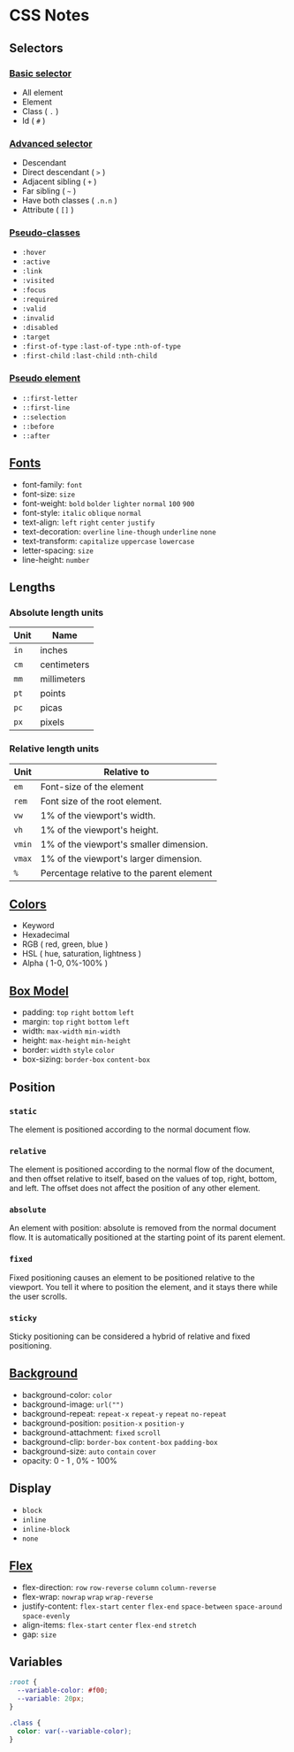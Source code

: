 # CSS Notes

## Selectors

### [Basic selector](/CSS/basic-selector.css)

- All element
- Element
- Class ( `.` )
- Id ( `#` )

### [Advanced selector](/CSS/advanced-selector.css)

- Descendant
- Direct descendant ( `>` )
- Adjacent sibling ( `+` )
- Far sibling ( `~` )
- Have both classes ( `.n.n` )
- Attribute ( `[]` )

### [Pseudo-classes](/CSS/pseudo-classes.css)

- `:hover`
- `:active`
- `:link`
- `:visited`
- `:focus`
- `:required`
- `:valid`
- `:invalid`
- `:disabled`
- `:target`
- `:first-of-type` `:last-of-type` `:nth-of-type`
- `:first-child` `:last-child` `:nth-child`

### [Pseudo element](/CSS/pseudo-element.css)

- `::first-letter`
- `::first-line`
- `::selection`
- `::before`
- `::after`

## [Fonts](/CSS/fonts.css)

- font-family: `font`
- font-size: `size`
- font-weight: `bold` `bolder` `lighter` `normal` `100` `900`
- font-style: `italic` `oblique` `normal`
- text-align: `left` `right` `center` `justify`
- text-decoration: `overline` `line-though` `underline` `none`
- text-transform: `capitalize` `uppercase` `lowercase`
- letter-spacing: `size`
- line-height: `number`

## Lengths

### Absolute length units

| Unit | Name        |
| ---- | ----------- |
| `in` | inches      |
| `cm` | centimeters |
| `mm` | millimeters |
| `pt` | points      |
| `pc` | picas       |
| `px` | pixels      |

### Relative length units

| Unit   | Relative to                               |
| ------ | ----------------------------------------- |
| `em`   | Font-size of the element                  |
| `rem`  | Font size of the root element.            |
| `vw`   | 1% of the viewport's width.               |
| `vh`   | 1% of the viewport's height.              |
| `vmin` | 1% of the viewport's smaller dimension.   |
| `vmax` | 1% of the viewport's larger dimension.    |
| `%`    | Percentage relative to the parent element |

## [Colors](/CSS/colors.css)

- Keyword
- Hexadecimal
- RGB ( red, green, blue )
- HSL ( hue, saturation, lightness )
- Alpha ( 1-0, 0%-100% )

## [Box Model](/CSS/box-model.css)

- padding: `top` `right` `bottom` `left`
- margin: `top` `right` `bottom` `left`
- width: `max-width` `min-width`
- height: `max-height` `min-height`
- border: `width` `style` `color`
- box-sizing: `border-box` `content-box`

## Position

### `static`

The element is positioned according to the normal document flow.

### `relative`

The element is positioned according to the normal flow of the document, and then offset relative to itself, based on the values of top, right, bottom, and left. The offset does not affect the position of any other element.

### `absolute`

An element with position: absolute is removed from the normal document flow. It is automatically positioned at the starting point of its parent element.

### `fixed`

Fixed positioning causes an element to be positioned relative to the viewport. You tell it where to position the element, and it stays there while the user scrolls.

### `sticky`

Sticky positioning can be considered a hybrid of relative and fixed positioning.

## [Background](/CSS/background.css)

- background-color: `color`
- background-image: `url("")`
- background-repeat: `repeat-x` `repeat-y` `repeat` `no-repeat`
- background-position: `position-x` `position-y`
- background-attachment: `fixed` `scroll`
- background-clip: `border-box` `content-box` `padding-box`
- background-size: `auto` `contain` `cover`
- opacity: 0 - 1 , 0% - 100%

## Display

- `block`
- `inline`
- `inline-block`
- `none`

## [Flex](/CSS/display-flex.css)

- flex-direction: `row` `row-reverse` `column` `column-reverse`
- flex-wrap: `nowrap` `wrap` `wrap-reverse`
- justify-content: `flex-start` `center` `flex-end` `space-between` `space-around` `space-evenly`
- align-items: `flex-start` `center` `flex-end` `stretch`
- gap: `size`

## Variables

```css
:root {
  --variable-color: #f00;
  --variable: 20px;
}

.class {
  color: var(--variable-color);
}
```

